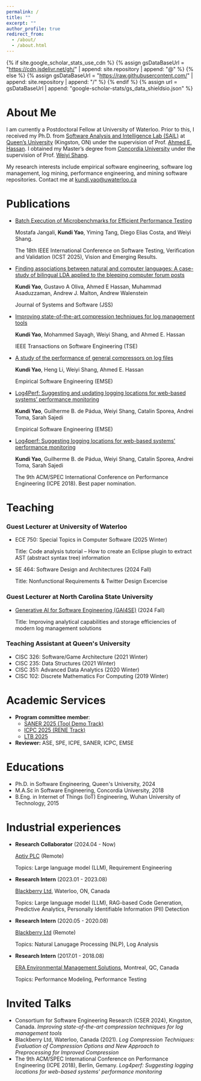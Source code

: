 ```yaml
---
permalink: /
title: ""
excerpt: ""
author_profile: true
redirect_from: 
  - /about/
  - /about.html
---
```


{% if site.google_scholar_stats_use_cdn %}
{% assign gsDataBaseUrl = "https://cdn.jsdelivr.net/gh/" | append: site.repository | append: "@" %}
{% else %}
{% assign gsDataBaseUrl = "https://raw.githubusercontent.com/" | append: site.repository | append: "/" %}
{% endif %}
{% assign url = gsDataBaseUrl | append: "google-scholar-stats/gs_data_shieldsio.json" %}

<meta name="google-site-verification" content="bShjw1ei40KAMWn3QAJ9jMWVq90WQJk0bztUqs5_Le4" />

<span class='anchor' id='about-me'></span>

# About Me


I am currently a Postdoctoral Fellow at University of Waterloo. 
Prior to this, I received my Ph.D. from [Software Analysis and Intelligence Lab (SAIL)](https://sail.cs.queensu.ca/index.html) at [Queen’s University](https://www.queensu.ca/) (Kingston, ON) under the supervision of Prof. [Ahmed E. Hassan](https://www.cs.queensu.ca/people/Ahmed%20E./Hassan). 
I obtained my Master’s degree from [Concordia University](https://www.concordia.ca/) under the supervision of Prof. [Weiyi Shang](https://ece.uwaterloo.ca/~wshang/).

<!-- My research primarily focuses on streamlining and optimizing today's log management process. -->
My research interests include empirical software engineering, software log management, log mining, performance engineering, and mining software repositories. Contact me at [kundi.yao@uwaterloo.ca](mailto:kundi.yao@uwaterloo.ca)
<!-- 
My research interest includes neural machine translation and computer vision. I have published more than 100 papers at the top international AI conferences with total <a href='https://scholar.google.com/citations?user=DhtAFkwAAAAJ'>google scholar citations <strong><span id='total_cit'>260000+</span></strong></a> (You can also use google scholar badge <a href='https://scholar.google.com/citations?user=DhtAFkwAAAAJ'><img src="https://img.shields.io/endpoint?url={{ url | url_encode }}&logo=Google%20Scholar&labelColor=f6f6f6&color=9cf&style=flat&label=citations"></a>). -->


<!-- # 🔥 News
- *2022.02*: &nbsp;🎉🎉 Lorem ipsum dolor sit amet, consectetur adipiscing elit. Vivamus ornare aliquet ipsum, ac tempus justo dapibus sit amet. 
- *2022.02*: &nbsp;🎉🎉 Lorem ipsum dolor sit amet, consectetur adipiscing elit. Vivamus ornare aliquet ipsum, ac tempus justo dapibus sit amet.  -->

<!-- # 📝 Publications  -->
<span class='anchor' id='publications'></span>

# Publications 

- [Batch Execution of Microbenchmarks for Efficient Performance Testing](../resources/papers/Mostafa_ICST2025.pdf)
  
  Mostafa Jangali, **Kundi Yao**, Yiming Tang, Diego Elias Costa, and Weiyi Shang.

  The 18th IEEE International Conference on Software Testing, Verification and Validation (ICST 2025), Vision and Emerging Results.

- [Finding associations between natural and computer languages: A case-study of bilingual LDA applied to the bleeping computer forum posts](../resources/papers/Kundi_JSS2023.pdf)
  
  **Kundi Yao**, Gustavo A Oliva, Ahmed E Hassan, Muhammad Asaduzzaman, Andrew J. Malton, Andrew Walenstein

  Journal of Systems and Software (JSS)

- [Improving state-of-the-art compression techniques for log management tools](../resources/papers/Kundi_TSE_2021.pdf)
  
  **Kundi Yao**, Mohammed Sayagh, Weiyi Shang, and Ahmed E. Hassan

  IEEE Transactions on Software Engineering (TSE)
  
- [A study of the performance of general compressors on log files](../resources/papers/Kundi_EMSE2020.pdf)
  
  **Kundi Yao**, Heng Li, Weiyi Shang, Ahmed E. Hassan

  Empirical Software Engineering (EMSE)

- [Log4Perf: Suggesting and updating logging locations for web-based systems’ performance monitoring](../resources/papers/Kundi_EMSE2019.pdf)
  
  **Kundi Yao**, Guilherme B. de Pádua, Weiyi Shang, Catalin Sporea, Andrei Toma, Sarah Sajedi

  Empirical Software Engineering (EMSE)

- [Log4perf: Suggesting logging locations for web-based systems' performance monitoring](../resources/papers/Kundi_ICPE2018.pdf)
  
  **Kundi Yao**, Guilherme B. de Pádua, Weiyi Shang, Catalin Sporea, Andrei Toma, Sarah Sajedi

  The 9th ACM/SPEC International Conference on Performance Engineering (ICPE 2018). Best paper nomination.

<!-- # 🎖 Honors and Awards
- *2021.10* Lorem ipsum dolor sit amet, consectetur adipiscing elit. Vivamus ornare aliquet ipsum, ac tempus justo dapibus sit amet. 
- *2021.09* Lorem ipsum dolor sit amet, consectetur adipiscing elit. Vivamus ornare aliquet ipsum, ac tempus justo dapibus sit amet.  -->

<span class='anchor' id='teaching'></span>

# Teaching

### Guest Lecturer at University of Waterloo
- ECE 750: Special Topics in Computer Software (2025 Winter)
  
  Title: Code analysis tutorial – How to create an Eclipse plugin to extract AST (abstract syntax tree) information
  

- SE 464: Software Design and Architectures (2024 Fall)
  
  Title: Nonfunctional Requirements & Twitter Design Excercise

### Guest Lecturer at North Carolina State University
- [Generative AI for Software Engineering (GAI4SE)](https://github.com/gai4se/GAI4SE-Course) (2024 Fall)
  
  Title: Improving analytical capabilities and storage efficiencies of modern log management solutions 

### Teaching Assistant at Queen's University
- CISC 326: Software/Game Architecture (2021 Winter)
- CISC 235: Data Structures (2021 Winter)
- CISC 351: Advanced Data Analytics (2020 Winter)
- CISC 102: Discrete Mathematics For Computing (2019 Winter)


# Academic Services
- **Program committee member**: 
  - [SANER 2025 (Tool Demo Track)](https://conf.researchr.org/committee/saner-2025/saner-2025-tool-demo-track--program-commitee)
  - [ICPC 2025 (RENE Track)](https://conf.researchr.org/track/icpc-2025/icpc-2025-replications-and-negative-results--rene-)
  - [LTB 2025](https://ltb2025.github.io/)
- **Reviewer:** ASE, SPE, ICPE, SANER, ICPC, EMSE



<!-- # 📖 Educations -->

<span class='anchor' id='educations'></span>

# Educations

- Ph.D. in Software Engineering, Queen's University, 2024
- M.A.Sc in Software Engineering, Concordia University, 2018
- B.Eng. in Internet of Things (IoT) Engineering, Wuhan University of Technology, 2015



<!-- # 💻 Industrial experiences -->
<span class='anchor' id='industrial_expriences'></span>

# Industrial experiences

- **Research Collaborator** (2024.04 - Now)
  
  [Aptiv PLC](https://www.aptiv.com/) (Remote)

  Topics: Large language model (LLM), Requirement Engineering

- **Research Intern** (2023.01 - 2023.08) 
  
  [Blackberry Ltd](https://www.blackberry.com/), Waterloo, ON, Canada

  Topics: Large language model (LLM), RAG-based Code Generation, Predictive Analytics, Personally Identifiable Information (PII) Detection

- **Research Intern** (2020.05 - 2020.08)
  
  [Blackberry Ltd](https://www.blackberry.com/) (Remote)

  Topics: Natural Lanugage Processing (NLP), Log Analysis

- **Research Intern** (2017.01 - 2018.08)  
  
  [ERA Environmental Management Solutions](https://www.era-environmental.com/), Montreal, QC, Canada

  Topics: Performance Modeling, Performance Testing




<!-- # 💬 Invited Talks -->
<span class='anchor' id='invited-talks'></span>

# Invited Talks


- Consortium for Software Engineering Research (CSER 2024), Kingston, Canada. *Improving state-of-the-art compression techniques for log management tools*
- Blackberry Ltd, Waterloo, Canada (2021). *Log Compression Techniques: Evaluation of Compression Options and New Approach to Preprocessing for Improved Compression*
- The 9th ACM/SPEC International Conference on Performance Engineering (ICPE 2018), Berlin, Gemany. *Log4perf: Suggesting logging locations for web-based systems' performance monitoring*
  